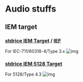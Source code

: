 # Audio stuffs

## IEM target
### [stdrice IEM Target](stdrice%20IEM%20Target.txt) / [IEF](stdrice%20IEM%20IEF%20Target.txt)
For IEC-711/60318-4/Type 3.x
![img](https://files.catbox.moe/x5uxnu.png)

### [stdrice IEM 5128 Target](stdrice%20IEM%205128%20Target.txt)
For 5128/Type 4.3
![img](https://files.catbox.moe/3kexgx.png)
